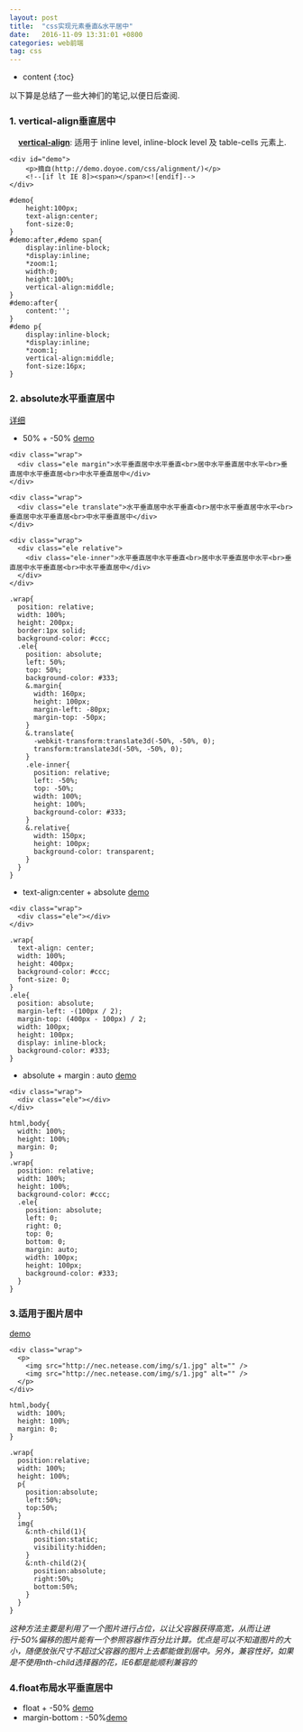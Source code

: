 ```yaml
---
layout: post
title:  "css实现元素垂直&水平居中"
date:   2016-11-09 13:31:01 +0800
categories: web前端
tag: css
---
```


* content
{:toc}

以下算是总结了一些大神们的笔记,以便日后查阅.
### 1. vertical-align垂直居中
&nbsp;&nbsp;&nbsp;&nbsp;[**vertical-align**](http://css.doyoe.com/properties/text/vertical-align.htm): 适用于 inline level, inline-block level 及 table-cells 元素上.

``` 
<div id="demo">
    <p>摘自(http://demo.doyoe.com/css/alignment/)</p>
    <!--[if lt IE 8]><span></span><![endif]-->
</div>
``` 
``` 
#demo{
    height:100px;
    text-align:center;
    font-size:0;
}
#demo:after,#demo span{
    display:inline-block;
    *display:inline;
    *zoom:1;
    width:0;
    height:100%;
    vertical-align:middle;
}
#demo:after{
    content:'';
}
#demo p{
    display:inline-block;
    *display:inline;
    *zoom:1;
    vertical-align:middle;
    font-size:16px;
}
```
### 2. absolute水平垂直居中
[详细](http://div.io/topic/1155)
* 50% + -50%
[demo](http://codepen.io/toutouping/pen/KNdJMr)

```
<div class="wrap">
  <div class="ele margin">水平垂直居中水平垂直<br>居中水平垂直居中水平<br>垂直居中水平垂直居<br>中水平垂直居中</div>
</div>

<div class="wrap">
  <div class="ele translate">水平垂直居中水平垂直<br>居中水平垂直居中水平<br>垂直居中水平垂直居<br>中水平垂直居中</div>
</div>

<div class="wrap">
  <div class="ele relative">
    <div class="ele-inner">水平垂直居中水平垂直<br>居中水平垂直居中水平<br>垂直居中水平垂直居<br>中水平垂直居中</div>
  </div>
</div>
```
```
.wrap{
  position: relative;
  width: 100%;
  height: 200px;
  border:1px solid;
  background-color: #ccc;
  .ele{
    position: absolute;
    left: 50%;
    top: 50%;
    background-color: #333;
    &.margin{
      width: 160px;
      height: 100px;
      margin-left: -80px;
      margin-top: -50px;
    }
    &.translate{
      -webkit-transform:translate3d(-50%, -50%, 0);
      transform:translate3d(-50%, -50%, 0);
    }
    .ele-inner{
      position: relative;
      left: -50%;
      top: -50%;
      width: 100%;
      height: 100%;
      background-color: #333;
    }
    &.relative{
      width: 150px;
      height: 100px;
      background-color: transparent;
    }
  }
}
```
* text-align:center + absolute
[demo](http://codepen.io/toutouping/pen/zovyVV)

```
<div class="wrap">
  <div class="ele"></div>
</div>
```
```
.wrap{
  text-align: center;
  width: 100%;
  height: 400px;
  background-color: #ccc;
  font-size: 0;
}
.ele{
  position: absolute;
  margin-left: -(100px / 2);
  margin-top: (400px - 100px) / 2;
  width: 100px;
  height: 100px;
  display: inline-block;
  background-color: #333;
}
```
* absolute + margin : auto
[demo](http://codepen.io/toutouping/pen/ENVrNa)

```
<div class="wrap">
  <div class="ele"></div>
</div>
```
```
html,body{
  width: 100%;
  height: 100%;
  margin: 0;
}
.wrap{
  position: relative;
  width: 100%;
  height: 100%;
  background-color: #ccc;
  .ele{
    position: absolute;
    left: 0;
    right: 0;
    top: 0;
    bottom: 0;
    margin: auto;
    width: 100px;
    height: 100px;
    background-color: #333;
  }
}
```
### 3.适用于图片居中
[demo](http://codepen.io/toutouping/pen/eBpxGO)

``` 
<div class="wrap">
  <p>
    <img src="http://nec.netease.com/img/s/1.jpg" alt="" />
    <img src="http://nec.netease.com/img/s/1.jpg" alt="" />
  </p>  
</div>
``` 
``` 
html,body{
  width: 100%;
  height: 100%;
  margin: 0;
}

.wrap{
  position:relative;
  width: 100%;
  height: 100%;
  p{
    position:absolute;
    left:50%;
    top:50%;
  }
  img{
    &:nth-child(1){
      position:static;
      visibility:hidden;
    }
    &:nth-child(2){
      position:absolute;
      right:50%;
      bottom:50%;
    }
  }
}
```
*这种方法主要是利用了一个图片进行占位，以让父容器获得高宽，从而让进行-50%偏移的图片能有一个参照容器作百分比计算。优点是可以不知道图片的大小，随便放张尺寸不超过父容器的图片上去都能做到居中。另外，兼容性好，如果是不使用nth-child选择器的花，IE6都是能顺利兼容的*

### 4.float布局水平垂直居中
* float + -50% [demo](http://codepen.io/toutouping/pen/ZBbwXg)
* margin-bottom : -50%[demo](http://codepen.io/toutouping/pen/GNpzOy)